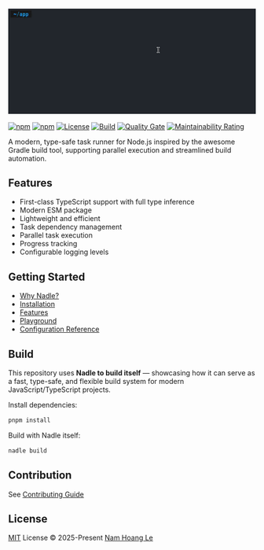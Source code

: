 ![Demo](https://raw.githubusercontent.com/nadlejs/nadle/main/.assets/demo.gif)

[![npm](https://img.shields.io/npm/v/nadle)](https://www.npmjs.com/package/nadle)
[![npm](https://img.shields.io/npm/dm/nadle)](https://www.npmjs.com/package/nadle)
[![License](https://img.shields.io/github/license/nadlejs/nadle)](LICENSE)
[![Build](https://github.com/nadlejs/nadle/actions/workflows/ci.yml/badge.svg)](https://github.com/nadlejs/nadle/actions/workflows/ci.yml)
[![Quality Gate](https://sonarcloud.io/api/project_badges/measure?project=nam-hle_nadle&metric=alert_status)](https://sonarcloud.io/summary/?id=nam-hle_nadle)
[![Maintainability Rating](https://sonarcloud.io/api/project_badges/measure?project=nam-hle_nadle&metric=sqale_rating)](https://sonarcloud.io/summary/new_code?id=nam-hle_nadle)

A modern, type-safe task runner for Node.js inspired by the awesome Gradle build tool,
supporting parallel execution and streamlined build automation.

## Features

- First-class TypeScript support with full type inference
- Modern ESM package
- Lightweight and efficient
- Task dependency management
- Parallel task execution
- Progress tracking
- Configurable logging levels

## Getting Started

- [Why Nadle?](https://www.nadle.dev/docs/why-nadle)
- [Installation](https://www.nadle.dev/docs/getting-started/installation)
- [Features](https://www.nadle.dev/docs/getting-started/features)
- [Playground](https://www.nadle.dev/docs/getting-started/playground)
- [Configuration Reference](https://www.nadle.dev/docs/config-reference)

## Build

This repository uses **Nadle to build itself** — showcasing how it can serve as a fast, type-safe, and flexible build system for modern JavaScript/TypeScript projects.

Install dependencies:

```bash
pnpm install
```

Build with Nadle itself:

```bash
nadle build
```

## Contribution

See [Contributing Guide](https://github.com/nadlejs/nadle/blob/main/CONTRIBUTING.md)

## License

[MIT](./LICENSE) License © 2025-Present [Nam Hoang Le](https://github.com/nam-hle)
